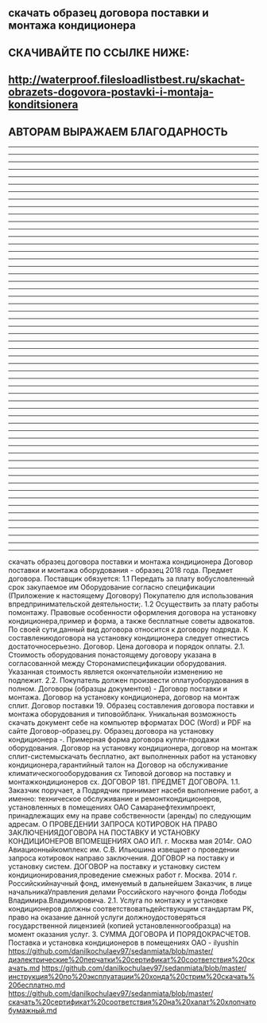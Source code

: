 скачать образец договора поставки и монтажа кондиционера
--------------------------------------------------
СКАЧИВАЙТЕ ПО ССЫЛКЕ НИЖЕ:
--------------------------------------------------
http://waterproof.filesloadlistbest.ru/skachat-obrazets-dogovora-postavki-i-montaja-konditsionera
--------------------------------------------------
АВТОРАМ ВЫРАЖАЕМ БЛАГОДАРНОСТЬ
--------------------------------------------------
--------------------------------------------------
--------------------------------------------------
--------------------------------------------------
--------------------------------------------------
--------------------------------------------------
--------------------------------------------------
--------------------------------------------------
--------------------------------------------------
--------------------------------------------------
--------------------------------------------------
--------------------------------------------------
--------------------------------------------------
--------------------------------------------------
--------------------------------------------------
--------------------------------------------------
--------------------------------------------------
--------------------------------------------------
--------------------------------------------------
--------------------------------------------------
--------------------------------------------------
--------------------------------------------------
--------------------------------------------------
--------------------------------------------------
--------------------------------------------------
--------------------------------------------------
--------------------------------------------------
--------------------------------------------------
--------------------------------------------------
--------------------------------------------------
--------------------------------------------------
--------------------------------------------------
--------------------------------------------------
--------------------------------------------------
--------------------------------------------------
--------------------------------------------------
--------------------------------------------------
--------------------------------------------------
--------------------------------------------------
--------------------------------------------------
--------------------------------------------------
--------------------------------------------------
--------------------------------------------------
--------------------------------------------------
--------------------------------------------------
--------------------------------------------------
--------------------------------------------------
--------------------------------------------------
--------------------------------------------------
--------------------------------------------------
--------------------------------------------------
--------------------------------------------------
--------------------------------------------------
--------------------------------------------------
--------------------------------------------------
--------------------------------------------------
скачать образец договора поставки и монтажа кондиционера Договор поставки и монтажа оборудования - образец 2018 года. Предмет договора. Поставщик обязуется: 1.1 Передать за плату вобусловленный срок закупаемое им Оборудование согласно спецификации (Приложение к настоящему Договору) Покупателю для использования впредпринимательской деятельности;. 1.2 Осуществить за плату работы помонтажу. Правовые особенности оформления договора на установку кондиционера,пример и форма, а также бесплатные советы адвокатов.  По своей сути,данный вид договора относится к договору подряда. К составлениюдоговора на установку кондиционера следует отнестись достаточносерьезно. Договор. Цена договора и порядок оплаты. 2.1. Стоимость оборудования понастоящему договору указана в согласованной между Сторонамиспецификации оборудования. Указанная стоимость является окончательнойи изменению не подлежит. 2.2. Покупатель должен произвести оплатуоборудования в полном. Договоры (образцы документов) - Договор поставки и монтажа. Договор на установку кондиционера, договор на монтаж сплит. Договор поставки  19. Образец составления договора поставки и монтажа оборудования и типовойбланк. Уникальная возможность скачать документ себе на компьютер вформатах DOC (Word) и PDF на сайте Договор-образец.ру. Образец договора на установку кондиционера -. Примерная форма договора купли-продажи оборудования. Договор на установку кондиционера, договор на монтаж сплит-системыскачать бесплатно, акт выполненных работ на установку кондиционера,гарантийный талон на  Договор на обслуживание климатическогооборудования cx  Типовой договор на поставку и монтажкондиционеров cx.
ДОГОВОР 181. ПРЕДМЕТ ДОГОВОРА. 1.1. Заказчик поручает, а Подрядчик принимает насебя выполнение работ, а именно: техническое обслуживание и ремонткондиционеров, установленных в помещениях ОАО Самаранефтехимпроект, принадлежащих ему на праве собственности (аренды) по следующим адресам. О ПРОВЕДЕНИИ ЗАПРОСА КОТИРОВОК НА ПРАВО ЗАКЛЮЧЕНИЯДОГОВОРА НА ПОСТАВКУ И УСТАНОВКУ КОНДИЦИОНЕРОВ ВПОМЕЩЕНИЯХ ОАО ИЛ. г. Москва  мая 2014г. ОАО Авиационныйкомплекс им. С.В. Ильюшина извещает о проведении запроса котировок направо заключения. ДОГОВОР  на поставку и установку систем. ДОГОВОР  на поставку и установку систем кондиционирования,проведение смежных работ г. Москва.   2014 г. Российскийнаучный фонд, именуемый в дальнейшем Заказчик, в лице начальникаУправления делами Российского научного фонда Лободы Владимира.Владимировича. 2.1. Услуга по монтажу и установке кондиционеров должны соответствоватьдействующим стандартам РК, право на оказание данной услуги должноудостоверяться государственной лицензией (копией установленногообразца) на момент оказания услуг. 3. СУММА ДОГОВОРА И ПОРЯДОКРАСЧЕТОВ. Поставка и установка кондиционеров в помещениях ОАО - ilyushin
https://github.com/danilkochulaev97/sedanmiata/blob/master/диэлектрические%20перчатки%20сертификат%20соответствия%20скачать.md
https://github.com/danilkochulaev97/sedanmiata/blob/master/инструкция%20по%20эксплуатации%20хонда%20стрим%20скачать%20бесплатно.md
https://github.com/danilkochulaev97/sedanmiata/blob/master/скачать%20сертификат%20соответствия%20на%20халат%20хлопчатобумажный.md